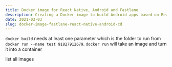 ```yaml
---
title: Docker image for React Native, Android and Fastlane
description: Creating a Docker image to build Android apps based on React Native and built with Fastlane
date: 2021-03-03
slug: docker-image-fastlane-react-native-android-cd
---
```


`docker build` needs at least one parameter which is the folder to run from
`docker run --name test 91827912679`. `docker run` will take an image and turn it into a container

list all images
